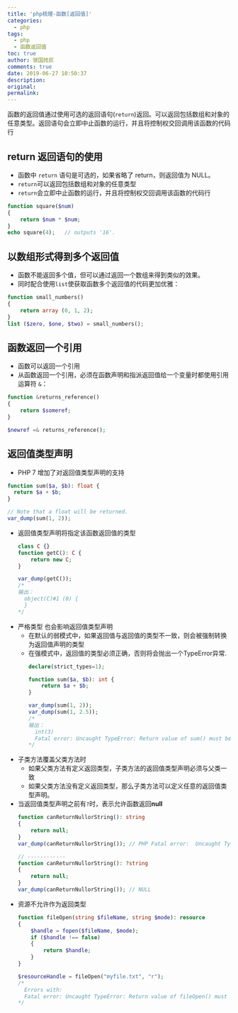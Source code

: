 ```yaml
---
title: 'php梳理-函数[返回值]'
categories:
  - php
tags:
  - php
  - 函数返回值
toc: true
author: 虢国技匠
comments: true
date: 2019-06-27 10:50:37
description:
original:
permalink:
---
```


函数的返回值通过使用可选的返回语句(`return`)返回。可以返回包括数组和对象的任意类型。返回语句会立即中止函数的运行，并且将控制权交回调用该函数的代码行

<!-- more -->

## return 返回语句的使用
  * 函数中 `return` 语句是可选的，如果省略了 return，则返回值为 NULL。
  * `return`可以返回包括数组和对象的任意类型
  * `return`会立即中止函数的运行，并且将控制权交回调用该函数的代码行

  ```php
  function square($num)
  {
      return $num * $num;
  }
  echo square(4);   // outputs '16'.
  ```

## 以数组形式得到多个返回值
  * 函数不能返回多个值，但可以通过返回一个数组来得到类似的效果。
  * 同时配合使用`list`使获取函数多个返回值的代码更加优雅：
  ```php
  function small_numbers()
  {
      return array (0, 1, 2);
  }
  list ($zero, $one, $two) = small_numbers();
  ```

## 函数返回一个引用
  * 函数可以返回一个引用
  * 从函数返回一个引用，必须在函数声明和指派返回值给一个变量时都使用引用运算符 `&`：
  ```php
  function &returns_reference()
  {
      return $someref;
  }

  $newref =& returns_reference();
  ```

## 返回值类型声明
  * PHP 7 增加了对返回值类型声明的支持
  ```php
  function sum($a, $b): float {
    return $a + $b;
  }

  // Note that a float will be returned.
  var_dump(sum(1, 2));
  ```
  * 返回值类型声明将指定该函数返回值的类型
    ```php
    class C {}
    function getC(): C {
        return new C;
    }

    var_dump(getC());
    /*
    输出：
      object(C)#1 (0) {
      }
    */
    ```
  * 严格类型 也会影响返回值类型声明
    * 在默认的弱模式中，如果返回值与返回值的类型不一致，则会被强制转换为返回值声明的类型
    * 在强模式中，返回值的类型必须正确，否则将会抛出一个TypeError异常.
      ```php
      declare(strict_types=1);

      function sum($a, $b): int {
          return $a + $b;
      }

      var_dump(sum(1, 2));
      var_dump(sum(1, 2.5));
      /*
      输出：
        int(3)
        Fatal error: Uncaught TypeError: Return value of sum() must be of the type integer, float returned in - on line 5 in -:5
      */
      ```
  * 子类方法覆盖父类方法时
    * 如果父类方法有定义返回类型，子类方法的返回值类型声明必须与父类一致
    * 如果父类方法没有定义返回类型，那么子类方法可以定义任意的返回值类型声明。
  * 当返回值类型声明之前有`?`时，表示允许函数返回**null**
    ```php
    function canReturnNullorString(): string
    {
        return null;
    }
    var_dump(canReturnNullorString()); // PHP Fatal error:  Uncaught TypeError: Return value of canReturnNullorString() must be of the type string, null returned in ....

    // ------------
    function canReturnNullorString(): ?string
    {
        return null;
    }
    var_dump(canReturnNullorString()); // NULL
    ```
  * 资源不允许作为返回类型
    ```php
    function fileOpen(string $fileName, string $mode): resource
    {
        $handle = fopen($fileName, $mode);
        if ($handle !== false)
        {
            return $handle;
        }
    }

    $resourceHandle = fileOpen("myfile.txt", "r");
    /*
      Errors with:
      Fatal error: Uncaught TypeError: Return value of fileOpen() must be an instance of resource, resource returned.
    */
    ```